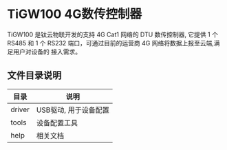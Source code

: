 # TiGW100 4G数传控制器

TiGW100 是钛云物联开发的支持 4G Cat1 网络的 DTU 数传控制器, 它提供 1 个 RS485 和 1 个 RS232 端口，可通过目前的运营商 4G 网络将数据上报至云端,满足用户对设备的 接入需求。

## 文件目录说明



| 目录   | 说明                  |
| ------ | --------------------- |
| driver | USB驱动, 用于设备配置 |
| tools  | 设备配置工具          |
| help   | 相关文档              |

